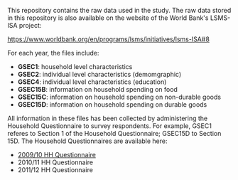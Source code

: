 This repository contains the raw data used in the study. The raw data stored in this repository is also available on the website of the World Bank's LSMS-ISA project:

https://www.worldbank.org/en/programs/lsms/initiatives/lsms-ISA#8


For each year, the files include: 

* <strong>GSEC1</strong>: household level characteristics
* <strong>GSEC2</strong>: individual level characteristics (demomgraphic)
* <strong>GSEC4</strong>: individual level characteristics (education)
* <strong>GSEC15B</strong>: information on household spending on food 
* <strong>GSEC15C</strong>: information on household spending on non-durable goods
* <strong>GSEC15D</strong>: information on household spending on durable goods


All information in these files has been collected by administering the Household Questionnaire to survey respondents. 
For example, GSEC1 referes to Section 1 of the Household Questionnaire; GSEC15D to Section 15D. 
The Household Questionnaires are available here:

* <a href="Household Questionnaires/09:10 hh_questionnaire.pdf">2009/10 HH Questionnaire</a>
* 2010/11 HH Questionnaire
* 2011/12 HH Questionnaire
